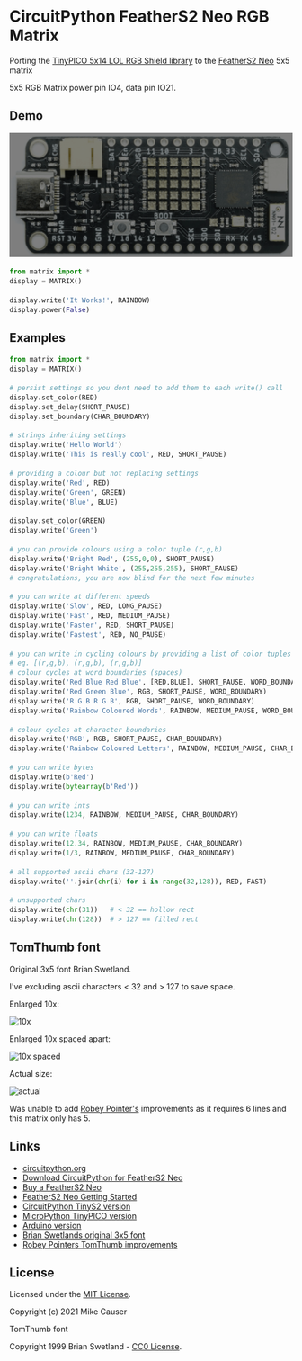 # CircuitPython FeatherS2 Neo RGB Matrix

Porting the [TinyPICO 5x14 LOL RGB Shield library](https://github.com/mcauser/circuitpython-tinys2-lol-rgb-shield) to the [FeatherS2 Neo](https://unexpectedmaker.com/feathers2-neo) 5x5 matrix

5x5 RGB Matrix power pin IO4, data pin IO21.

## Demo

![demo](docs/demo.gif)

```python
from matrix import *
display = MATRIX()

display.write('It Works!', RAINBOW)
display.power(False)
```

## Examples

```python
from matrix import *
display = MATRIX()

# persist settings so you dont need to add them to each write() call
display.set_color(RED)
display.set_delay(SHORT_PAUSE)
display.set_boundary(CHAR_BOUNDARY)

# strings inheriting settings
display.write('Hello World')
display.write('This is really cool', RED, SHORT_PAUSE)

# providing a colour but not replacing settings
display.write('Red', RED)
display.write('Green', GREEN)
display.write('Blue', BLUE)

display.set_color(GREEN)
display.write('Green')

# you can provide colours using a color tuple (r,g,b)
display.write('Bright Red', (255,0,0), SHORT_PAUSE)
display.write('Bright White', (255,255,255), SHORT_PAUSE)
# congratulations, you are now blind for the next few minutes

# you can write at different speeds
display.write('Slow', RED, LONG_PAUSE)
display.write('Fast', RED, MEDIUM_PAUSE)
display.write('Faster', RED, SHORT_PAUSE)
display.write('Fastest', RED, NO_PAUSE)

# you can write in cycling colours by providing a list of color tuples
# eg. [(r,g,b), (r,g,b), (r,g,b)]
# colour cycles at word boundaries (spaces)
display.write('Red Blue Red Blue', [RED,BLUE], SHORT_PAUSE, WORD_BOUNDARY)
display.write('Red Green Blue', RGB, SHORT_PAUSE, WORD_BOUNDARY)
display.write('R G B R G B', RGB, SHORT_PAUSE, WORD_BOUNDARY)
display.write('Rainbow Coloured Words', RAINBOW, MEDIUM_PAUSE, WORD_BOUNDARY)

# colour cycles at character boundaries
display.write('RGB', RGB, SHORT_PAUSE, CHAR_BOUNDARY)
display.write('Rainbow Coloured Letters', RAINBOW, MEDIUM_PAUSE, CHAR_BOUNDARY)

# you can write bytes
display.write(b'Red')
display.write(bytearray(b'Red'))

# you can write ints
display.write(1234, RAINBOW, MEDIUM_PAUSE, CHAR_BOUNDARY)

# you can write floats
display.write(12.34, RAINBOW, MEDIUM_PAUSE, CHAR_BOUNDARY)
display.write(1/3, RAINBOW, MEDIUM_PAUSE, CHAR_BOUNDARY)

# all supported ascii chars (32-127)
display.write(''.join(chr(i) for i in range(32,128)), RED, FAST)

# unsupported chars
display.write(chr(31))   # < 32 == hollow rect
display.write(chr(128))  # > 127 == filled rect
```

## TomThumb font

Original 3x5 font Brian Swetland.

I've excluding ascii characters < 32 and > 127 to save space.

Enlarged 10x:

![10x](docs/tomthumb@10x.png)

Enlarged 10x spaced apart:

![10x spaced](docs/tomthumb-spaced@10x.png)

Actual size:

![actual](docs/tomthumb.png)

Was unable to add [Robey Pointer's](https://robey.lag.net/2010/01/23/tiny-monospace-font.html) improvements as it requires 6 lines and this matrix only has 5.

## Links

* [circuitpython.org](http://circuitpython.org)
* [Download CircuitPython for FeatherS2 Neo](https://circuitpython.org/board/unexpectedmaker_feathers2_neo/)
* [Buy a FeatherS2 Neo](https://unexpectedmaker.com/shop/feathers2neo-esp32s2)
* [FeatherS2 Neo Getting Started](https://unexpectedmaker.com/feathers2-neo)
* [CircuitPython TinyS2 version](https://github.com/mcauser/circuitpython-tinys2-lol-rgb-shield)
* [MicroPython TinyPICO version](https://github.com/mcauser/micropython-tinypico-lol-rgb-shield)
* [Arduino version](https://github.com/tinypico/tinypico-arduino)
* [Brian Swetlands original 3x5 font](https://vt100.tarunz.org/#font)
* [Robey Pointers TomThumb improvements](https://robey.lag.net/2010/01/23/tiny-monospace-font.html)

## License

Licensed under the [MIT License](http://opensource.org/licenses/MIT).

Copyright (c) 2021 Mike Causer

TomThumb font

Copyright 1999 Brian Swetland - [CC0 License](https://creativecommons.org/share-your-work/public-domain/cc0/).
